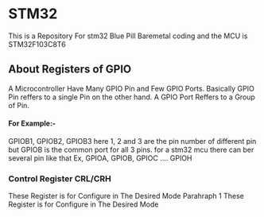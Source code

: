 # STM32
This is a Repository For stm32 Blue Pill Baremetal coding and the MCU is STM32F103C8T6 

## About Registers of GPIO

A Microcontroller Have Many GPIO Pin and Few GPIO Ports. Basically GPIO Pin reffers to a single Pin on the other hand. A GPIO Port Reffers to a Group of Pin.<br>
#### For Example:- 
GPIOB1, GPIOB2, GPIOB3 here 1, 2 and 3 are the pin number of different pin but GPIOB is the common port for all 3 pins. for a stm32 mcu there can ber several pin like that Ex, GPIOA, GPIOB, GPIOC .... GPIOH

### Control Register CRL/CRH

These Register is for Configure in The Desired Mode
Parahraph 1
These Register is for Configure in The Desired Mode